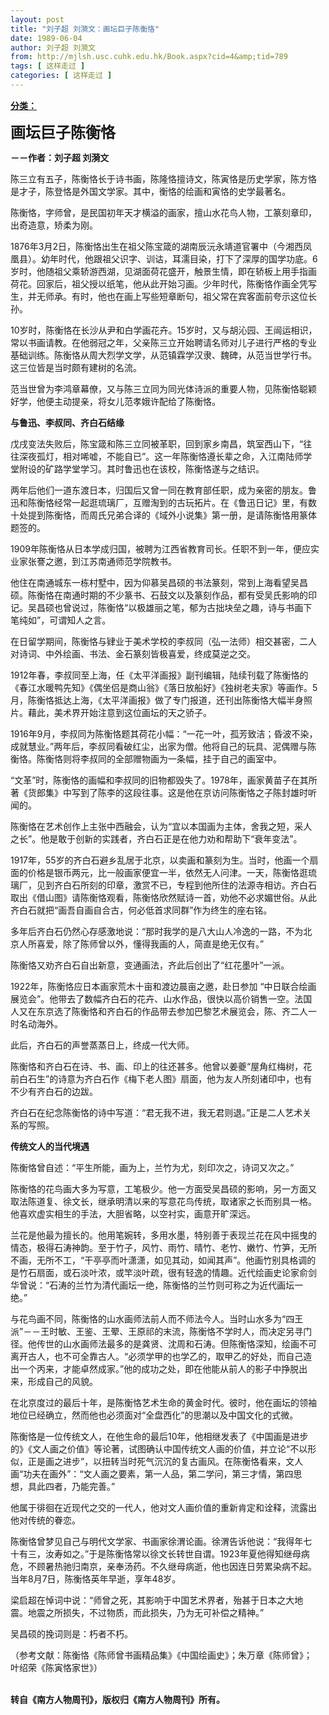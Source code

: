 ```yaml
---
layout: post
title: "刘子超 刘漪文：画坛巨子陈衡恪"
date: 1989-06-04
author: 刘子超 刘漪文
from: http://mjlsh.usc.cuhk.edu.hk/Book.aspx?cid=4&amp;tid=789
tags: [ 这样走过 ]
categories: [ 这样走过 ]
---
```


<div style="margin: 15px 10px 10px 0px;">
<div>
<span id="ctl00_ContentPlaceHolder1_chapter1_SubjectLabel" style="font-weight:bold;text-decoration:underline;">
   分类：
  </span>
</div>
<p>
<strong>
<font size="5">
    画坛巨子陈衡恪
   </font>
</strong>
</p>
<p>
<strong>
   －－作者：刘子超 刘漪文
  </strong>
</p>
<p>
  陈三立有五子，陈衡恪长于诗书画，陈隆恪擅诗文，陈寅恪是历史学家，陈方恪是才子，陈登恪是外国文学家。其中，衡恪的绘画和寅恪的史学最著名。
 </p>
<p>
  陈衡恪，字师曾，是民国初年天才横溢的画家，擅山水花鸟人物，工篆刻章印，出奇造意，矫柔为刚。
 </p>
<p>
  1876年3月2日，陈衡恪出生在祖父陈宝箴的湖南辰沅永靖道官署中（今湘西凤凰县）。幼年时代，他跟祖父识字、训诂，耳濡目染，打下了深厚的国学功底。6岁时，他随祖父乘轿游西湖，见湖面荷花盛开，触景生情，即在轿板上用手指画荷花。回家后，祖父授以纸笔，他从此开始习画。少年时代，陈衡恪作画全凭写生，并无师承。有时，他也在画上写些短章断句，祖父常在宾客面前夸示这位长孙。
 </p>
<p>
  10岁时，陈衡恪在长沙从尹和白学画花卉。15岁时，又与胡沁园、王闿运相识，常以书画请教。在他弱冠之年，父亲陈三立开始聘请名师对儿子进行严格的专业基础训练。陈衡恪从周大烈学文学，从范镇霖学汉隶、魏碑，从范当世学行书。这三位皆是当时颇有建树的名流。
 </p>
<p>
  范当世曾为李鸿章幕僚，又与陈三立同为同光体诗派的重要人物，见陈衡恪聪颖好学，他便主动提亲，将女儿范孝娥许配给了陈衡恪。
 </p>
<p>
<strong>
   与鲁迅、李叔同、齐白石结缘
  </strong>
</p>
<p>
  戊戌变法失败后，陈宝箴和陈三立同被革职，回到家乡南昌，筑室西山下，“往往深夜孤灯，相对唏嘘，不能自已”。这一年陈衡恪遵长辈之命，入江南陆师学堂附设的矿路学堂学习。其时鲁迅也在该校，陈衡恪遂与之结识。
 </p>
<p>
  两年后他们一道东渡日本，归国后又曾一同在教育部任职，成为亲密的朋友。鲁迅和陈衡恪经常一起逛琉璃厂，互赠淘到的古玩拓片。在《鲁迅日记》里，有数十处提到陈衡恪，而周氏兄弟合译的《域外小说集》第一册，是请陈衡恪用篆体题签的。
 </p>
<p>
  1909年陈衡恪从日本学成归国，被聘为江西省教育司长。任职不到一年，便应实业家张謇之邀，到江苏南通师范学院教书。
 </p>
<p>
  他住在南通城东一栋村墅中，因为仰慕吴昌硕的书法篆刻，常到上海看望吴昌硕。陈衡恪在南通时期的不少篆书、石鼓文以及篆刻作品，都有受吴氏影响的印记。吴昌硕也曾说过，陈衡恪“以极雄丽之笔，郁为古拙块垒之趣，诗与书画下笔纯如”，可谓知人之言。
 </p>
<p>
  在日留学期间，陈衡恪与肄业于美术学校的李叔同（弘一法师）相交甚密，二人对诗词、中外绘画、书法、金石篆刻皆极喜爱，终成莫逆之交。
 </p>
<p>
  1912年春，李叔同至上海，任《太平洋画报》副刊编辑，陆续刊载了陈衡恪的《春江水暖鸭先知》《偶坐侣是商山翁》《落日放船好》《独树老夫家》等画作。5月，陈衡恪抵达上海，《太平洋画报》做了专门报道，还刊出陈衡恪大幅半身照片。藉此，美术界开始注意到这位画坛的天之骄子。
 </p>
<p>
  1916年9月，李叔同为陈衡恪题其荷花小幅：“一花一叶，孤芳致洁；昏波不染，成就慧业。”两年后，李叔同看破红尘，出家为僧。他将自己的玩具、泥偶赠与陈衡恪。陈衡恪则将李叔同的全部赠物画为一条幅，挂于自己的画室中。
 </p>
<p>
  “文革”时，陈衡恪的画幅和李叔同的旧物都毁失了。1978年，画家黄苗子在其所著《货郎集》中写到了陈李的这段往事。这是他在京访问陈衡恪之子陈封雄时听闻的。
 </p>
<p>
  陈衡恪在艺术创作上主张中西融会，认为“宜以本国画为主体，舍我之短，采人之长”。他是敢于创新的实践者，齐白石正是在他力劝和帮助下“衰年变法”。
 </p>
<p>
  1917年，55岁的齐白石避乡乱居于北京，以卖画和篆刻为生。当时，他画一个扇面的价格是银币两元，比一般画家便宜一半，依然无人问津。一天，陈衡恪逛琉璃厂，见到齐白石所刻的印章，激赏不已，专程到他所住的法源寺相访。齐白石取出《借山图》请陈衡恪观看，陈衡恪欣然赋诗一首，劝他不必求媚世俗。从此齐白石就把“画吾自画自合古，何必低首求同群”作为终生的座右铭。
 </p>
<p>
  多年后齐白石仍然心存感激地说：“那时我学的是八大山人冷逸的一路，不为北京人所喜爱，除了陈师曾以外，懂得我画的人，简直是绝无仅有。”
 </p>
<p>
  陈衡恪又劝齐白石自出新意，变通画法，齐此后创出了“红花墨叶”一派。
 </p>
<p>
  1922年，陈衡恪应日本画家荒木十亩和渡边晨亩之邀，赴日参加 “中日联合绘画展览会”。他带去了数幅齐白石的花卉、山水作品，很快以高价销售一空。法国人又在东京选了陈衡恪和齐白石的作品带去参加巴黎艺术展览会，陈、齐二人一时名动海外。
 </p>
<p>
  此后，齐白石的声誉蒸蒸日上，终成一代大师。
 </p>
<p>
  陈衡恪和齐白石在诗、书、画、印上的往还甚多。他曾以姜夔“屋角红梅树，花前白石生”的诗意为齐白石作《梅下老人图》扇面，他为友人所刻诸印中，也有不少有齐白石的边跋。
 </p>
<p>
  齐白石在纪念陈衡恪的诗中写道：“君无我不进，我无君则退。”正是二人艺术关系的写照。
 </p>
<p>
<strong>
   传统文人的当代境遇
  </strong>
</p>
<p>
  陈衡恪曾自述：“平生所能，画为上，兰竹为尤，刻印次之，诗词又次之。”
 </p>
<p>
  陈衡恪的花鸟画大多为写意，工笔极少。他一方面受吴昌硕的影响，另一方面又取法陈道复、徐文长，继承明清以来的写意花鸟传统，取诸家之长而别具一格。他喜欢虚实相生的手法，大胆省略，以空衬实，画意开旷深远。
 </p>
<p>
  兰花是他最为擅长的。他用笔婉转，多用水墨，特别善于表现兰花在风中摇曳的情态，极得石涛神韵。至于竹子，风竹、雨竹、晴竹、老竹、嫩竹、竹笋，无所不画，无所不工，“干亭亭而叶潇潇，如见其动，如闻其声”。他画竹别具格调的是竹石扇面，或石淡叶浓，或竿淡叶疏，很有轻逸的情趣。近代绘画史论家俞剑华曾说：“石涛的兰竹为清代画坛一绝，陈衡恪的兰竹则可称之为近代画坛一绝。”
 </p>
<p>
  与花鸟画不同，陈衡恪的山水画师法前人而不师法今人。当时山水多为“四王派”－－王时敏、王鉴、王翚、王原祁的末流，陈衡恪不学时人，而决定另寻门径。他传世的山水画师法最多的是龚贤、沈周和石涛。但陈衡恪深知，绘画不可离开古人，也不可全靠古人。“必须学甲的也学乙的，取甲乙的好处，而自己造出一个丙来，才能卓然成家。”他的成功之处，即在他能从前人的影子中挣脱出来，形成自己的风貌。
 </p>
<p>
  在北京度过的最后十年，是陈衡恪艺术生命的黄金时代。彼时，他在画坛的领袖地位已经确立，然而他也必须面对“全盘西化”的思潮以及中国文化的式微。
 </p>
<p>
  陈衡恪是一位传统文人，在他生命的最后10年，他相继发表了《中国画是进步的》《文人画之价值》等论著，试图确认中国传统文人画的价值，并立论“不以形似，正是画之进步”，以扭转当时死气沉沉的复古画风。在陈衡恪看来，文人画“功夫在画外”：“文人画之要素，第一人品，第二学问，第三才情，第四思想，具此四者，乃能完善。”
 </p>
<p>
  他属于徘徊在近现代之交的一代人，他对文人画价值的重新肯定和诠释，流露出他对传统的眷恋。
 </p>
<p>
  陈衡恪曾梦见自己与明代文学家、书画家徐渭论画。徐渭告诉他说：“我得年七十有三，汝寿如之。”于是陈衡恪常以徐文长转世自谓。1923年夏他得知继母病危，不顾暑热驰归南京，亲奉汤药。不久继母病逝，他也因连日劳累染病不起。当年8月7日，陈衡恪英年早逝，享年48岁。
 </p>
<p>
  梁启超在悼词中说：“师曾之死，其影响于中国艺术界者，殆甚于日本之大地震。地震之所损失，不过物质，而此损失，乃为无可补偿之精神。”
 </p>
<p>
  吴昌硕的挽词则是：朽者不朽。
 </p>
<p>
  （参考文献：陈衡恪《陈师曾书画精品集》《中国绘画史》；朱万章《陈师曾》；叶绍荣《陈寅恪家世》）
 </p>
<p>
<br/>
<strong>
   转自《南方人物周刊》，版权归《南方人物周刊》所有。
  </strong>
</p>
</div>

